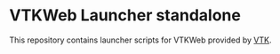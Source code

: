 VTKWeb Launcher standalone
==========================

This repository contains launcher scripts for VTKWeb provided by
[VTK](https://github.com/Kitware/VTK/tree/master/Web/Python/vtk/web).
